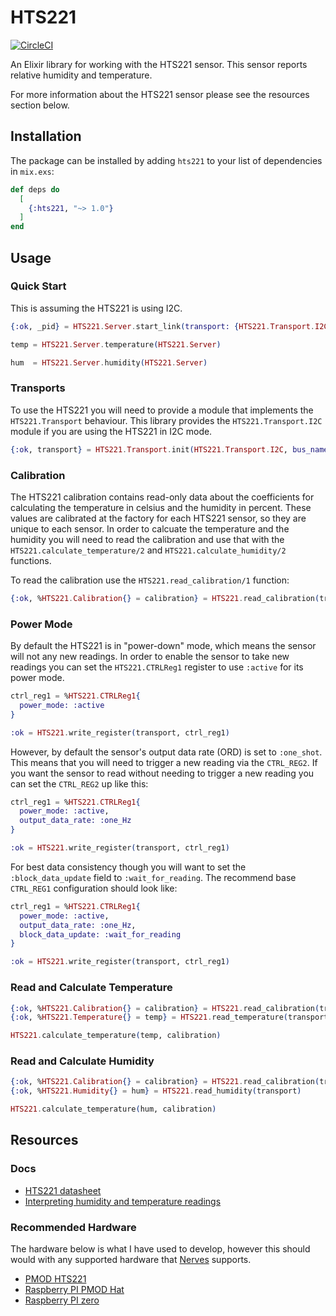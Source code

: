 # HTS221

[![CircleCI](https://circleci.com/gh/mattludwigs/hts221.svg?style=svg)](https://circleci.com/gh/mattludwigs/hts221)

An Elixir library for working with the HTS221 sensor. This sensor reports
relative humidity and temperature.

For more information about the HTS221 sensor please see the resources section below.

## Installation

The package can be installed by adding `hts221` to your list of dependencies in `mix.exs`:

```elixir
def deps do
  [
    {:hts221, "~> 1.0"}
  ]
end
```

## Usage

### Quick Start

This is assuming the HTS221 is using I2C.

```elixir
{:ok, _pid} = HTS221.Server.start_link(transport: {HTS221.Transport.I2C, [bus_name: "i2c-1"]})

temp = HTS221.Server.temperature(HTS221.Server)

hum  = HTS221.Server.humidity(HTS221.Server)
```

### Transports

To use the HTS221 you will need to provide a module that implements the
`HTS221.Transport` behaviour. This library provides the
`HTS221.Transport.I2C` module if you are using the HTS221 in I2C mode.

```elixir
{:ok, transport} = HTS221.Transport.init(HTS221.Transport.I2C, bus_name: "i2c-1")
```

### Calibration

The HTS221 calibration contains read-only data about the coefficients for
calculating the temperature in celsius and the humidity in percent. These values
are calibrated at the factory for each HTS221 sensor, so they are unique to each
sensor. In order to calcuate the temperature and the humidity you will need to
read the calibration and use that with the `HTS221.calculate_temperature/2` and
`HTS221.calculate_humidity/2` functions.

To read the calibration use the `HTS221.read_calibration/1` function:

```elixir
{:ok, %HTS221.Calibration{} = calibration} = HTS221.read_calibration(transport)
```

### Power Mode

By default the HTS221 is in "power-down" mode, which means the sensor will not
any new readings. In order to enable the sensor to take new readings you can set
the `HTS221.CTRLReg1` register to use `:active` for its power mode.

```elixir
ctrl_reg1 = %HTS221.CTRLReg1{
  power_mode: :active
}

:ok = HTS221.write_register(transport, ctrl_reg1)
```

However, by default the sensor's output data rate (ORD) is set to `:one_shot`.
This means that you will need to trigger a new reading via the `CTRL_REG2`. If
you want the sensor to read without needing to trigger a new reading you can set
the `CTRL_REG2` up like this:

```elixir
ctrl_reg1 = %HTS221.CTRLReg1{
  power_mode: :active,
  output_data_rate: :one_Hz
}

:ok = HTS221.write_register(transport, ctrl_reg1)
```

For best data consistency though you will want to set the `:block_data_update`
field to `:wait_for_reading`. The recommend base `CTRL_REG1` configuration
should look like:

```elixir
ctrl_reg1 = %HTS221.CTRLReg1{
  power_mode: :active,
  output_data_rate: :one_Hz,
  block_data_update: :wait_for_reading
}

:ok = HTS221.write_register(transport, ctrl_reg1)
```

### Read and Calculate Temperature

```elixir
{:ok, %HTS221.Calibration{} = calibration} = HTS221.read_calibration(transport)
{:ok, %HTS221.Temperature{} = temp} = HTS221.read_temperature(transport)

HTS221.calculate_temperature(temp, calibration)

```

### Read and Calculate Humidity

```elixir
{:ok, %HTS221.Calibration{} = calibration} = HTS221.read_calibration(transport)
{:ok, %HTS221.Humidity{} = hum} = HTS221.read_humidity(transport)

HTS221.calculate_temperature(hum, calibration)

```

## Resources

### Docs

- [HTS221 datasheet](https://www.st.com/resource/en/datasheet/hts221.pdf)
- [Interpreting humidity and temperature readings](https://www.st.com/resource/en/technical_note/dm00208001.pdf)


### Recommended Hardware

The hardware below is what I have used to develop, however this should would with
any supported hardware that [Nerves](https://hexdocs.pm/nerves/targets.html#supported-targets-and-systems) supports.

- [PMOD HTS221](https://store.alliedcomponentworks.com/collections/open-hardware/products/pmod-humidity-and-temperature-stmicroelectronics-hts221)
- [Raspberry PI PMOD Hat](https://store.alliedcomponentworks.com/collections/open-hardware/products/pmod-adapter-for-raspberry-pi-3)
- [Raspberry PI zero](https://www.adafruit.com/product/3708)

